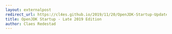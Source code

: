 ```yaml
---
layout: externalpost
redirect_url: https://cl4es.github.io/2019/11/20/OpenJDK-Startup-Update.html
title: OpenJDK Startup - Late 2019 Edition
author: Claes Redestad
---
```

